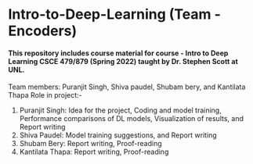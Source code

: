 # Intro-to-Deep-Learning (Team - Encoders)

#### This repository includes course material for course - Intro to Deep Learning CSCE 479/879 (Spring 2022) taught by Dr. Stephen Scott at UNL.

Team members: Puranjit Singh, Shiva paudel, Shubam bery, and Kantilata Thapa
Role in project:-
1. Puranjit Singh: Idea for the project, Coding and model training, Performance comparisons of DL models, Visualization of results, and Report writing
2. Shiva Paudel: Model training suggestions, and Report writing
3. Shubam Bery: Report writing, Proof-reading
4. Kantilata Thapa: Report writing, Proof-reading
